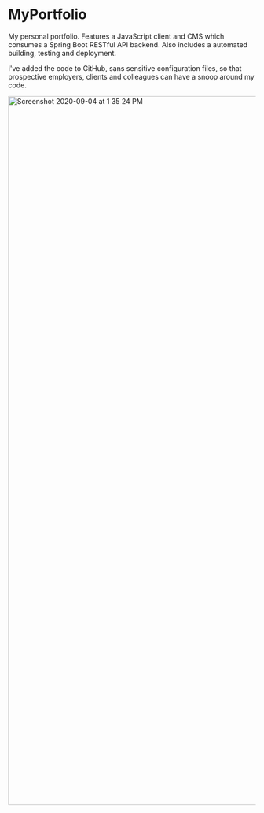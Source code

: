 # MyPortfolio

My personal portfolio. Features a JavaScript client and CMS which consumes a Spring Boot RESTful API backend. Also includes a automated building, testing and deployment.

I've added the code to GitHub, sans sensitive configuration files, so that prospective employers, clients and colleagues can have a snoop around my code.

<img width="1440" alt="Screenshot 2020-09-04 at 1 35 24 PM" src="https://user-images.githubusercontent.com/41479583/92216192-9d124b80-eeb3-11ea-8419-5efee7266c0c.png">
